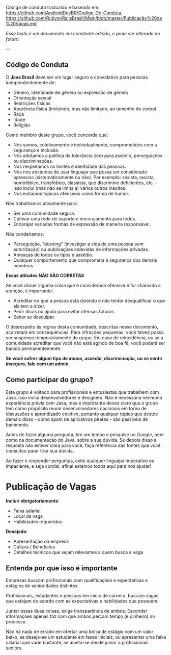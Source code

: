 
Código de conduta traduzido e baseado em: https://github.com/AndroidDevBR/Codigo-De-Conduta, https://github.com/RubyonRailsBrasil/Main/blob/master/Publicação%20de%20Vagas.md

*Esse texto é um documento em constante edição, e pode ser alterado no futuro.*

--

## Código de Conduta

O **Java Brasil** deve ser um lugar seguro e convidativo para pessoas independentemente de:
- Gênero, identidade de gênero ou expressão de gênero
- Orientação sexual
- Restrições físicas
- Aparência física (incluindo, mas não limitado, ao tamanho do corpo)
- Raça
- Idade
- Religião

Como membro deste grupo, você concorda que:

* Nós somos, coletivamente e individualmente, comprometidos com a segurança e inclusão.
* Nós adotamos a política de tolerância zero para assédio, perseguições ou discriminações.
* Nós respeitamos os limites e identidade das pessoas.
* Nós nos abstemos de usar linguajar que possa ser considerado opressivo (sistematicamente ou não). Por exemplo: sexista, racista, homofóbico, transfóbico, classista, que discrimine deficientes, etc. - Isso inclui (mas não se limita a) vários outros insultos.
* Nós evitamos tópicos ofensivos como forma de humor.

Nós trabalhamos ativamente para:

* Ser uma comunidade segura.
* Cultivar uma rede de suporte e encorajamento para todos.
* Encorajar variadas formas de expressão de maneira responsável.

Nós condenamos:

* Perseguição, "doxxing" (investigar a vida de uma pessoa sem autorização) ou publicações indevidas de informações privadas.
* Ameaças de todos os tipos e assédio.
* Qualquer comportamento que comprometa a segurança dos demais membros.

**Essas atitudes NÃO SÃO CORRETAS**

Se você disser alguma coisa que é considerada ofensiva e for chamado a atenção, é importante:

* Acreditar no que a pessoa está dizendo e não tentar desqualificar o que ela tem a dizer.
* Pedir dicas ou ajuda para evitar ofensas futuras.
* Saber se desculpar.

O desrespeito às regras desta comunidade, descritas nesse documento, acarretará em consequências. Para infrações pequenas, você talvez possa ser suspenso temporariamente do grupo. Em caso de reincidência, ou se a comunidade acreditar que você não está agindo de boa fé, você poderá ser banido permanentemente.

**Se você sofrer algum tipo de abuso, assédio, discriminação, ou se sentir inseguro, fale com um admin.**

## Como participar do grupo?

Este grupo é voltado para profissionais e entusiastas que trabalhem com Java. Isso inclui desenvolvedores e designers. Não é necessária nenhuma experiência prévia com Java, mas é importante deixar claro que o grupo tem como propósito reunir desenvolvedores nacionais em torno de discussões e aprendizado coletivo, portanto qualquer tópico que destoe demais disso - como spam de aplicativos piratas - são passíveis de banimento. 

Antes de fazer alguma pergunta, tire um tempo e pesquise no Google, bem como na documentação do Java, sobre a sua dúvida. Se depois disso a resposta não estiver clara para você, faça referência das fontes que você consultou parar tirar sua dúvida.

Ao fazer e responder perguntas, evite qualquer linguajar imperativo ou impaciente, e seja cordial, afinal estamos todos aqui para nos ajudar!

# Publicação de Vagas

**Incluir obrigatoriamente**: 
- Faixa salarial
- Local da vaga
- Habilidades requeridas

**Desejado**: 
- Apresentação da empresa
- Cultura / Benefícios
- Detalhes técnicos que sejam relevantes a quem busca a vaga

## Entenda por que isso é importante

Empresas buscam profissionais com qualificações e expectativas e 
estágios de senioridades distintos.

Profissionais, estudantes e pessoas em início de carreira, buscam
vagas que estejam de acordo com as expectativas e habilidades que possuem.

Juntar essas duas coisas, exige transparência de ambos. Esconder informações
apenas faz com que ambos percam tempo (e dinheiro) no processo.

Não há nada de errado em ofertar uma bolsa de estágio com um valor baixo, se
deseja-se um estudante em fases iniciais, ou apresentar uma faixa salarial
que varie bastante, se aceita-se desde junior a profissionais seniors.
